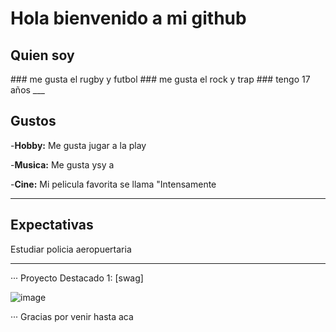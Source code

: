 # Hola bienvenido a mi github
<h2>Quien soy</h2>
### me gusta el rugby y futbol
### me gusta el rock y trap
### tengo 17 años
___
<h2>Gustos</h2>

-**Hobby:** Me gusta jugar a la play

-**Musica:** Me gusta ysy a

-**Cine:** Mi pelicula favorita se llama "Intensamente 
___
<h2>Expectativas</h2>

Estudiar policia aeropuertaria
___
··· Proyecto Destacado 1: [swag]

![image](https://www.freepik.es/fotos-vectores-gratis/perro-salchicha)

··· Gracias por venir hasta aca
